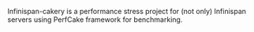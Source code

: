 Infinispan-cakery is a performance stress project for (not only) Infinispan servers using PerfCake framework for benchmarking.

